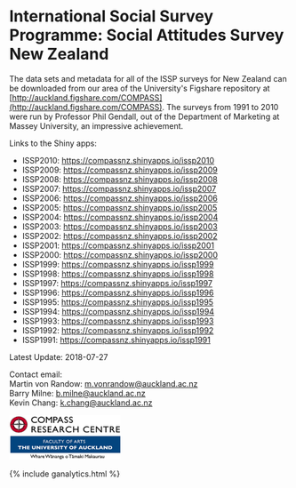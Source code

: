 # International Social Survey Programme: Social Attitudes Survey New Zealand

The data sets and metadata for all of the ISSP surveys for New Zealand can be downloaded from our area of the University's Figshare repository at [http://auckland.figshare.com/COMPASS](http://auckland.figshare.com/COMPASS). The surveys from 1991 to 2010 were run by Professor Phil Gendall, out of the Department of Marketing at Massey University, an impressive achievement.


Links to the Shiny apps: <br>
* ISSP2010: <a href="https://compassnz.shinyapps.io/issp2010" target="_blank">https://compassnz.shinyapps.io/issp2010</a>
* ISSP2009: <a href="https://compassnz.shinyapps.io/issp2009" target="_blank">https://compassnz.shinyapps.io/issp2009</a>
* ISSP2008: <a href="https://compassnz.shinyapps.io/issp2008" target="_blank">https://compassnz.shinyapps.io/issp2008</a>
* ISSP2007: <a href="https://compassnz.shinyapps.io/issp2007" target="_blank">https://compassnz.shinyapps.io/issp2007</a>
* ISSP2006: <a href="https://compassnz.shinyapps.io/issp2006" target="_blank">https://compassnz.shinyapps.io/issp2006</a>
* ISSP2005: <a href="https://compassnz.shinyapps.io/issp2005" target="_blank">https://compassnz.shinyapps.io/issp2005</a>
* ISSP2004: <a href="https://compassnz.shinyapps.io/issp2004" target="_blank">https://compassnz.shinyapps.io/issp2004</a>
* ISSP2003: <a href="https://compassnz.shinyapps.io/issp2003" target="_blank">https://compassnz.shinyapps.io/issp2003</a>
* ISSP2002: <a href="https://compassnz.shinyapps.io/issp2002" target="_blank">https://compassnz.shinyapps.io/issp2002</a>
* ISSP2001: <a href="https://compassnz.shinyapps.io/issp2001" target="_blank">https://compassnz.shinyapps.io/issp2001</a>
* ISSP2000: <a href="https://compassnz.shinyapps.io/issp2000" target="_blank">https://compassnz.shinyapps.io/issp2000</a>
* ISSP1999: <a href="https://compassnz.shinyapps.io/issp1999" target="_blank">https://compassnz.shinyapps.io/issp1999</a>
* ISSP1998: <a href="https://compassnz.shinyapps.io/issp1998" target="_blank">https://compassnz.shinyapps.io/issp1998</a>
* ISSP1997: <a href="https://compassnz.shinyapps.io/issp1997" target="_blank">https://compassnz.shinyapps.io/issp1997</a>
* ISSP1996: <a href="https://compassnz.shinyapps.io/issp1996" target="_blank">https://compassnz.shinyapps.io/issp1996</a>
* ISSP1995: <a href="https://compassnz.shinyapps.io/issp1995" target="_blank">https://compassnz.shinyapps.io/issp1995</a>
* ISSP1994: <a href="https://compassnz.shinyapps.io/issp1994" target="_blank">https://compassnz.shinyapps.io/issp1994</a>
* ISSP1993: <a href="https://compassnz.shinyapps.io/issp1993" target="_blank">https://compassnz.shinyapps.io/issp1993</a>
* ISSP1992: <a href="https://compassnz.shinyapps.io/issp1992" target="_blank">https://compassnz.shinyapps.io/issp1992</a>
* ISSP1991: <a href="https://compassnz.shinyapps.io/issp1991" target="_blank">https://compassnz.shinyapps.io/issp1991</a>


Latest Update: 
2018-07-27

Contact email: <br>
Martin von Randow: [m.vonrandow@auckland.ac.nz](mailto:m.vonrandow@auckland.ac.nz) <br>
Barry Milne: [b.milne@auckland.ac.nz](mailto:b.milne@auckland.ac.nz) <br>
Kevin Chang: [k.chang@auckland.ac.nz](mailto:k.chang@auckland.ac.nz)

<a href="http://www.arts.auckland.ac.nz/en/about/our-research/research-centres-and-archives/compass.html" target="_blank"> <img src="compass.png" width="200" height="80" /></a>

{% include ganalytics.html %}

